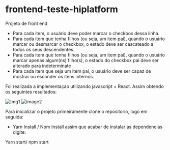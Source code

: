 # frontend-teste-hiplatform
Projeto de front end 


* Para cada item, o usuário deve poder marcar o checkbox dessa linha.
* Para cada item que tenha filhos (ou seja, um item pai), quando o usuário marcar ou desmarcar o checkbox, o estado deve ser cascateado a todos os seus descendentes.
* Para cada item que tenha filhos (ou seja, um item pai), quando o usuário marcar apenas algum(ns) filho(s), o estado do checkbox pai deve ser alterado para indeterminate
* Para cada item que seja um item pai, o usuário deve ser capaz de mostrar ou esconder os itens internos.



Foi realizada a implementaçao utilizando javascript + React. Assim obtendo os seguintes resultados:

![img1](https://user-images.githubusercontent.com/46730164/164251925-35a7d906-a487-4030-bee8-3f6bb1805652.png)
![image2](https://user-images.githubusercontent.com/46730164/164251947-ca43c17f-fea1-4e3b-8a11-f6ea71097e13.png)



Para inicializar o projeto primeiramente clone o repositorio, logo em seguida:
* Yarn Install / Npm Install
assim que acabar de instalar as dependencias digite:

Yarn start/ npm start
